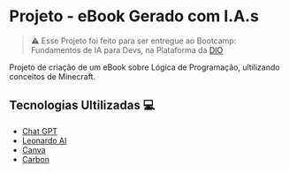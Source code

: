 # Projeto - eBook Gerado com I.A.s
>⚠️ Esse Projeto foi feito para ser entregue ao Bootcamp: Fundamentos de IA para Devs, na Plataforma da [DIO](https://web.dio.me/track/f5c1bc1d-8635-4b1a-9c51-e2c9dd10fdfb)

Projeto de criação de um eBook sobre Lógica de Programação, ultilizando conceitos de Minecraft.

## Tecnologias Ultilizadas 💻
- [Chat GPT](https://chat.openai.com/)
- [Leonardo AI](https://leonardo.ai/)
- [Canva](https://www.canva.com/pt_br/)
- [Carbon](https://carbon.now.sh/)

